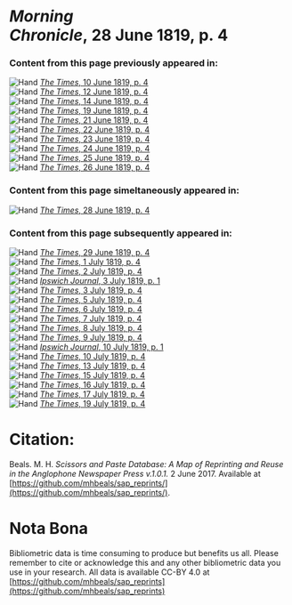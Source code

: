 # *Morning Chronicle*, 28 June 1819, p. 4  
  
### Content from this page previously appeared in:  
![Hand](http://scissorsandpaste.net/wp-content/uploads/2017/06/smallhandpointer.png) [*The Times*, 10 June 1819, p. 4](https://mhbeals.github.io/sap_html/The-Times/The-Times-10-June-1819-p-4)  
![Hand](http://scissorsandpaste.net/wp-content/uploads/2017/06/smallhandpointer.png) [*The Times*, 12 June 1819, p. 4](https://mhbeals.github.io/sap_html/The-Times/The-Times-12-June-1819-p-4)  
![Hand](http://scissorsandpaste.net/wp-content/uploads/2017/06/smallhandpointer.png) [*The Times*, 14 June 1819, p. 4](https://mhbeals.github.io/sap_html/The-Times/The-Times-14-June-1819-p-4)  
![Hand](http://scissorsandpaste.net/wp-content/uploads/2017/06/smallhandpointer.png) [*The Times*, 19 June 1819, p. 4](https://mhbeals.github.io/sap_html/The-Times/The-Times-19-June-1819-p-4)  
![Hand](http://scissorsandpaste.net/wp-content/uploads/2017/06/smallhandpointer.png) [*The Times*, 21 June 1819, p. 4](https://mhbeals.github.io/sap_html/The-Times/The-Times-21-June-1819-p-4)  
![Hand](http://scissorsandpaste.net/wp-content/uploads/2017/06/smallhandpointer.png) [*The Times*, 22 June 1819, p. 4](https://mhbeals.github.io/sap_html/The-Times/The-Times-22-June-1819-p-4)  
![Hand](http://scissorsandpaste.net/wp-content/uploads/2017/06/smallhandpointer.png) [*The Times*, 23 June 1819, p. 4](https://mhbeals.github.io/sap_html/The-Times/The-Times-23-June-1819-p-4)  
![Hand](http://scissorsandpaste.net/wp-content/uploads/2017/06/smallhandpointer.png) [*The Times*, 24 June 1819, p. 4](https://mhbeals.github.io/sap_html/The-Times/The-Times-24-June-1819-p-4)  
![Hand](http://scissorsandpaste.net/wp-content/uploads/2017/06/smallhandpointer.png) [*The Times*, 25 June 1819, p. 4](https://mhbeals.github.io/sap_html/The-Times/The-Times-25-June-1819-p-4)  
![Hand](http://scissorsandpaste.net/wp-content/uploads/2017/06/smallhandpointer.png) [*The Times*, 26 June 1819, p. 4](https://mhbeals.github.io/sap_html/The-Times/The-Times-26-June-1819-p-4)  
  
### Content from this page simeltaneously appeared in:  
![Hand](http://scissorsandpaste.net/wp-content/uploads/2017/06/smallhandpointer.png) [*The Times*, 28 June 1819, p. 4](https://mhbeals.github.io/sap_html/The-Times/The-Times-28-June-1819-p-4)  
  
### Content from this page subsequently appeared in:  
![Hand](http://scissorsandpaste.net/wp-content/uploads/2017/06/smallhandpointer.png) [*The Times*, 29 June 1819, p. 4](https://mhbeals.github.io/sap_html/The-Times/The-Times-29-June-1819-p-4)  
![Hand](http://scissorsandpaste.net/wp-content/uploads/2017/06/smallhandpointer.png) [*The Times*, 1 July 1819, p. 4](https://mhbeals.github.io/sap_html/The-Times/The-Times-1-July-1819-p-4)  
![Hand](http://scissorsandpaste.net/wp-content/uploads/2017/06/smallhandpointer.png) [*The Times*, 2 July 1819, p. 4](https://mhbeals.github.io/sap_html/The-Times/The-Times-2-July-1819-p-4)  
![Hand](http://scissorsandpaste.net/wp-content/uploads/2017/06/smallhandpointer.png) [*Ipswich Journal*, 3 July 1819, p. 1](https://mhbeals.github.io/sap_html/Ipswich-Journal/Ipswich-Journal-3-July-1819-p-1)  
![Hand](http://scissorsandpaste.net/wp-content/uploads/2017/06/smallhandpointer.png) [*The Times*, 3 July 1819, p. 4](https://mhbeals.github.io/sap_html/The-Times/The-Times-3-July-1819-p-4)  
![Hand](http://scissorsandpaste.net/wp-content/uploads/2017/06/smallhandpointer.png) [*The Times*, 5 July 1819, p. 4](https://mhbeals.github.io/sap_html/The-Times/The-Times-5-July-1819-p-4)  
![Hand](http://scissorsandpaste.net/wp-content/uploads/2017/06/smallhandpointer.png) [*The Times*, 6 July 1819, p. 4](https://mhbeals.github.io/sap_html/The-Times/The-Times-6-July-1819-p-4)  
![Hand](http://scissorsandpaste.net/wp-content/uploads/2017/06/smallhandpointer.png) [*The Times*, 7 July 1819, p. 4](https://mhbeals.github.io/sap_html/The-Times/The-Times-7-July-1819-p-4)  
![Hand](http://scissorsandpaste.net/wp-content/uploads/2017/06/smallhandpointer.png) [*The Times*, 8 July 1819, p. 4](https://mhbeals.github.io/sap_html/The-Times/The-Times-8-July-1819-p-4)  
![Hand](http://scissorsandpaste.net/wp-content/uploads/2017/06/smallhandpointer.png) [*The Times*, 9 July 1819, p. 4](https://mhbeals.github.io/sap_html/The-Times/The-Times-9-July-1819-p-4)  
![Hand](http://scissorsandpaste.net/wp-content/uploads/2017/06/smallhandpointer.png) [*Ipswich Journal*, 10 July 1819, p. 1](https://mhbeals.github.io/sap_html/Ipswich-Journal/Ipswich-Journal-10-July-1819-p-1)  
![Hand](http://scissorsandpaste.net/wp-content/uploads/2017/06/smallhandpointer.png) [*The Times*, 10 July 1819, p. 4](https://mhbeals.github.io/sap_html/The-Times/The-Times-10-July-1819-p-4)  
![Hand](http://scissorsandpaste.net/wp-content/uploads/2017/06/smallhandpointer.png) [*The Times*, 13 July 1819, p. 4](https://mhbeals.github.io/sap_html/The-Times/The-Times-13-July-1819-p-4)  
![Hand](http://scissorsandpaste.net/wp-content/uploads/2017/06/smallhandpointer.png) [*The Times*, 15 July 1819, p. 4](https://mhbeals.github.io/sap_html/The-Times/The-Times-15-July-1819-p-4)  
![Hand](http://scissorsandpaste.net/wp-content/uploads/2017/06/smallhandpointer.png) [*The Times*, 16 July 1819, p. 4](https://mhbeals.github.io/sap_html/The-Times/The-Times-16-July-1819-p-4)  
![Hand](http://scissorsandpaste.net/wp-content/uploads/2017/06/smallhandpointer.png) [*The Times*, 17 July 1819, p. 4](https://mhbeals.github.io/sap_html/The-Times/The-Times-17-July-1819-p-4)  
![Hand](http://scissorsandpaste.net/wp-content/uploads/2017/06/smallhandpointer.png) [*The Times*, 19 July 1819, p. 4](https://mhbeals.github.io/sap_html/The-Times/The-Times-19-July-1819-p-4)  


# Citation: 

Beals. M. H. *Scissors and Paste Database: A Map of Reprinting and Reuse in the Anglophone Newspaper Press v.1.0.1.* 2 June 2017. Available at [https://github.com/mhbeals/sap_reprints/](https://github.com/mhbeals/sap_reprints/). 

# Nota Bona

Bibliometric data is time consuming to produce but benefits us all. Please remember to cite or acknowledge this and any other bibliometric data you use in your research. All data is available CC-BY 4.0 at [https://github.com/mhbeals/sap_reprints](https://github.com/mhbeals/sap_reprints)